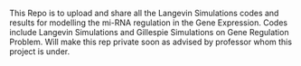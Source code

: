  This Repo is to upload and share all the Langevin Simulations codes and results for modelling the mi-RNA regulation in the Gene Expression. Codes include Langevin Simulations and Gillespie Simulations on Gene Regulation Problem.
Will make this rep private soon as advised by professor whom this project is under.
